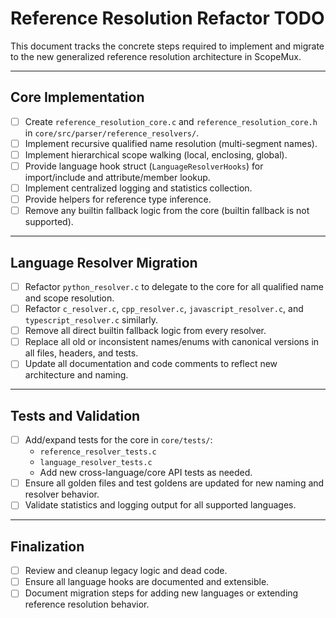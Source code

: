 # Reference Resolution Refactor TODO

This document tracks the concrete steps required to implement and migrate to the new generalized reference resolution architecture in ScopeMux.

---

## Core Implementation

- [ ] Create `reference_resolution_core.c` and `reference_resolution_core.h` in `core/src/parser/reference_resolvers/`.
- [ ] Implement recursive qualified name resolution (multi-segment names).
- [ ] Implement hierarchical scope walking (local, enclosing, global).
- [ ] Provide language hook struct (`LanguageResolverHooks`) for import/include and attribute/member lookup.
- [ ] Implement centralized logging and statistics collection.
- [ ] Provide helpers for reference type inference.
- [ ] Remove any builtin fallback logic from the core (builtin fallback is not supported).

---

## Language Resolver Migration

- [ ] Refactor `python_resolver.c` to delegate to the core for all qualified name and scope resolution.
- [ ] Refactor `c_resolver.c`, `cpp_resolver.c`, `javascript_resolver.c`, and `typescript_resolver.c` similarly.
- [ ] Remove all direct builtin fallback logic from every resolver.
- [ ] Replace all old or inconsistent names/enums with canonical versions in all files, headers, and tests.
- [ ] Update all documentation and code comments to reflect new architecture and naming.

---

## Tests and Validation

- [ ] Add/expand tests for the core in `core/tests/`:
    - `reference_resolver_tests.c`
    - `language_resolver_tests.c`
    - Add new cross-language/core API tests as needed.
- [ ] Ensure all golden files and test goldens are updated for new naming and resolver behavior.
- [ ] Validate statistics and logging output for all supported languages.

---

## Finalization

- [ ] Review and cleanup legacy logic and dead code.
- [ ] Ensure all language hooks are documented and extensible.
- [ ] Document migration steps for adding new languages or extending reference resolution behavior.

